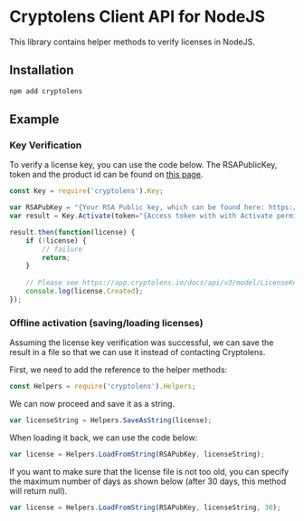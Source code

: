 # Cryptolens Client API for NodeJS

This library contains helper methods to verify licenses in NodeJS.

## Installation

```bash 
npm add cryptolens
```

## Example

### Key Verification
To verify a license key, you can use the code below. The RSAPublicKey, token and the product id can be found on [this page](https://help.cryptolens.io/examples/key-verification).

```js
const Key = require('cryptolens').Key;

var RSAPubKey = "{Your RSA Public key, which can be found here: https://app.cryptolens.io/User/Security}";
var result = Key.Activate(token="{Access token with with Activate permission}", RSAPubKey, ProductId=3349, Key="GEBNC-WZZJD-VJIHG-GCMVD", MachineCode="test");

result.then(function(license) {
    if (!license) {
        // failure
        return;
    }
    
    // Please see https://app.cryptolens.io/docs/api/v3/model/LicenseKey for a complete list of parameters.
    console.log(license.Created);
});
```

### Offline activation (saving/loading licenses)
Assuming the license key verification was successful, we can save the result in a file so that we can use it instead of contacting Cryptolens.

First, we need to add the reference to the helper methods:

```js
const Helpers = require('cryptolens').Helpers;
```

We can now proceed and save it as a string.

```js
var licenseString = Helpers.SaveAsString(license);
```

When loading it back, we can use the code below:
```js
var license = Helpers.LoadFromString(RSAPubKey, licenseString);
```

If you want to make sure that the license file is not too old, you can specify the maximum number of days as shown below (after 30 days, this method will return null).
```js
var license = Helpers.LoadFromString(RSAPubKey, licenseString, 30);
```

